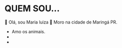 # QUEM SOU...

👋  Olá, sou Maria luiza
📍 Moro na cidade de Maringá PR.
- Amo os animais.
- 
- 

<!---
Sou estudante da série 1°Ano do ensino médio, 
e pretendo cursar a faculdade de engenharia.
